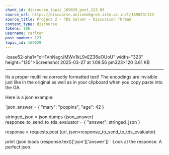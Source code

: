 ```yaml
---
chunk_id: discourse_topic_169029_post_123_03
source_url: https://discourse.onlinedegree.iitm.ac.in/t/169029/123
source_title: Project 2 - TDS Solver - Discussion Thread
content_type: discourse
tokens: 186
username: carlton
post_number: 123
topic_id: 169029
---
```


-base62-sha1="oH1VnNagrJMWv1kL9vEZ36eOUoU" width="323" height="120">Screenshot 2025-03-27 at 1.09.56 pm323×120 3.61 KB

---

Its a proper multiline correctly formatted text! The encodings are invisible just like in the original as well as in your clipboard when you copy paste into the GA.

Here is a json example:

`json_answer = {
 "mary": "poppins",
 "age": 42
}

stringed_json = json.dumps (json_answer)
response_to_send_to_tds_evaluator = {
"answer": stringed_json
}

response = requests.post (url, json=response_to_send_to_tds_evaluator)

print (json.loads (response.text)['json']['answer'])
`
Look at the response. A perfect json.
